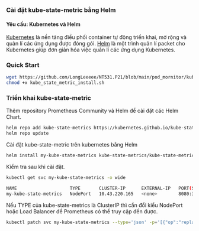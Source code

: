 ### Cài đặt kube-state-metric bằng Helm

#### Yêu cầu: Kubernetes và Helm
[Kubernetes](https://kubernetes.io/) là nền tảng điều phối container tự động triển khai, mở rộng và quản lí các ứng dụng được đóng gói. [Helm](https://helm.sh/) là một trình quản lí packet cho Kubernetes giúp đơn giản hóa việc quản lí các ứng dụng Kubernetes.

### Quick Start

```sh
wget https://github.com/LongLeeeee/NT531.P21/blob/main/pod_mornitor/kube_state_metric_install.sh
chmod +x kube_state_metric_install.sh
```

### Triển khai kube-state-metric
Thêm repository Prometheus Community và Helm để cài đặt các Helm Chart.

```sh
helm repo add kube-state-metrics https://kubernetes.github.io/kube-state-metrics
helm repo update
```
Cài đặt kube-state-metric trên kubernetes bằng Helm

```sh
helm install my-kube-state-metrics kube-state-metrics/kube-state-metrics 
```

Kiểm tra sau khi cài đặt.

```sh
kubectl get svc my-kube-state-metrics -o wide
```

```sh
NAME                    TYPE       CLUSTER-IP      EXTERNAL-IP   PORT(S)          AGE   SELECTOR
my-kube-state-metrics   NodePort   10.43.220.165   <none>        8080:31388/TCP   9d    app.kubernetes.io/instance=my-kube-state-metrics,app.kubernetes.io/name=kube-state-metrics
```
Nếu TYPE của kube-state-metrics là ClusterIP thì cần đổi kiểu NodePort hoặc Load Balancer để Prometheus có thể truy cập đến được.

```sh
kubectl patch svc my-kube-state-metrics --type='json' -p='[{"op":"replace","path":"/spec/type","value":"NodePort"}]'
```
